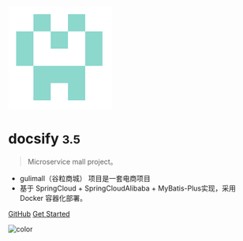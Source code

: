 ![logo](_media/identicon.png)

# docsify <small>3.5</small>

> Microservice mall project。

- gulimall（谷粒商城） 项目是一套电商项目
- 基于 SpringCloud + SpringCloudAlibaba + MyBatis-Plus实现，采用 Docker 容器化部署。

[GitHub](https://github.com/xiaochangbai/gulimall/)
[Get Started](pages/)

![color](#ffffff)